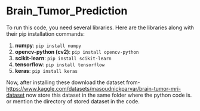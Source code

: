 # Brain_Tumor_Prediction
To run this code, you need several libraries. Here are the libraries along with their pip installation commands:

1. **numpy**: `pip install numpy`
2. **opencv-python (cv2)**: `pip install opencv-python`
3. **scikit-learn**: `pip install scikit-learn`
4. **tensorflow**: `pip install tensorflow`
5. **keras**: `pip install keras`

Now, after installing these download the dataset from- https://www.kaggle.com/datasets/masoudnickparvar/brain-tumor-mri-dataset
now store this dataset in the same folder where the python code is. or mention the directory of stored dataset in the code.
